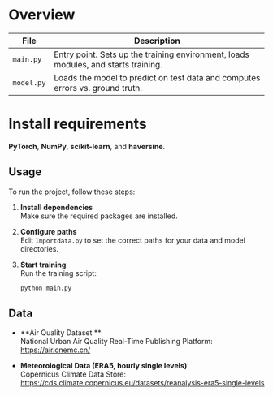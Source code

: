 # Overview

| File      | Description                                                                 |
|-----------|-----------------------------------------------------------------------------|
| `main.py` | Entry point. Sets up the training environment, loads modules, and starts training. |
| `model.py`| Loads the model to predict on test data and computes errors vs. ground truth.     |


# Install requirements

 **PyTorch**, **NumPy**, **scikit-learn**, and **haversine**.  

## Usage

To run the project, follow these steps:

1. **Install dependencies**  
   Make sure the required packages are installed.

2. **Configure paths**  
   Edit `Importdata.py` to set the correct paths for your data and model directories.

3. **Start training**  
   Run the training script:
   ```bash
   python main.py
## Data

- **Air Quality Dataset **  
  National Urban Air Quality Real-Time Publishing Platform: <https://air.cnemc.cn/>

- **Meteorological Data (ERA5, hourly single levels)**  
  Copernicus Climate Data Store: <https://cds.climate.copernicus.eu/datasets/reanalysis-era5-single-levels>


